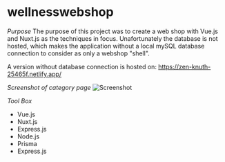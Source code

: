 # wellnesswebshop
_Purpose_
The purpose of this project was to create a web shop with Vue.js and Nuxt.js as the techniques in focus. Unafortunately the database is not hosted, which makes the application without a local mySQL database connection to consider as only a webshop "shell".

A version without database connection is hosted on: https://zen-knuth-25465f.netlify.app/

_Screenshot of category page_
![Screenshot](screenshot_readMe.png)

_Tool Box_
- Vue.js
- Nuxt.js
- Express.js
- Node.js
- Prisma
- Express.js

